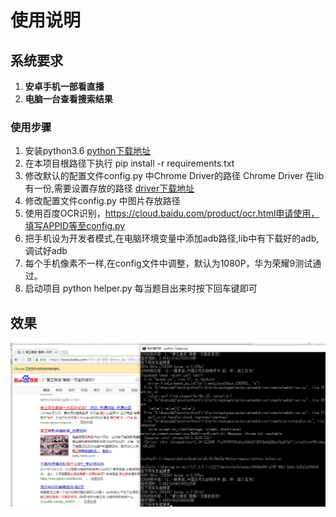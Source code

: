 
# 使用说明

## 系统要求
1. **安卓手机一部看直播**
2. **电脑一台查看搜索结果**

### 使用步骤
1. 安装python3.6 [python下载地址](https://www.python.org/downloads/)
2. 在本项目根路径下执行 pip install -r requirements.txt
3. 修改默认的配置文件config.py 中Chrome Driver的路径
 Chrome Driver 在lib有一份,需要设置存放的路径 [driver下载地址](https://sites.google.com/a/chromium.org/chromedriver/downloads)
4. 修改配置文件config.py 中图片存放路径
5. 使用百度OCR识别，https://cloud.baidu.com/product/ocr.html申请使用，填写APPID等至config.py
6. 把手机设为开发者模式,在电脑环境变量中添加adb路径,lib中有下载好的adb,调试好adb
7. 每个手机像素不一样,在config文件中调整，默认为1080P，华为荣耀9测试通过。
8. 启动项目 python helper.py 每当题目出来时按下回车键即可   

## 效果
![使用效果](https://github.com/JoJocoder/ZhiShiWenDa-Helper/blob/master/image/xiaoguo3.png)




